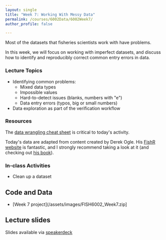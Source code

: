 ```yaml
---
layout: single
title: "Week 7: Working With Messy Data"
permalink: /courses/6002Data/6002Week7/
author_profile: false

---
```


Most of the datasets that fisheries scientists work with have problems.

In this week, we will focus on working with imperfect datasets, and discuss how to identify and reproducibly correct common entry errors in data.  

### Lecture Topics
* Identifying common problems:
  - Mixed data types
  - Impossible values
  - Hard-to-detect issues (blanks, numbers with "e")
  - Data entry errors (typos, big or small numbers)
* Data exploration as part of the verification workflow

### Resources

The [data wrangling cheat sheet](https://www.rstudio.com/wp-content/uploads/2015/02/data-wrangling-cheatsheet.pdf) is critical to today's activity. 

Today's data are adapted from content created by Derek Ogle. His [FishR website](http://derekogle.com/fishR/) is fantastic, and I strongly recommend taking a look at it (and checking out [his book](http://derekogle.com/IFAR/)). 

### In-class Activities

* Clean up a dataset

## Code and Data

* [Week 7 project](/assets/images/FISH6002_Week7.zip]

## Lecture slides

<script async class="speakerdeck-embed" data-id="ee510a9b67e449d89f01ceed7ac20395" data-ratio="1.77777777777778" src="//speakerdeck.com/assets/embed.js"></script>

Slides available via [speakerdeck](https://speakerdeck.com/pandalusplatyceros/fish-6002-week-7-working-with-messy-data)